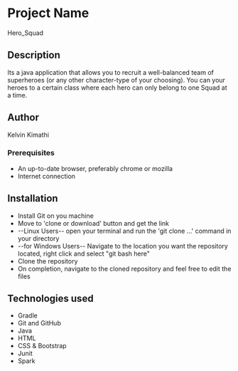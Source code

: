 # Project Name
Hero_Squad 

## Description
 Its a java application that allows you to recruit a well-balanced team of superheroes (or any other character-type of your choosing). You can your heroes to a certain class where each hero can only belong to one Squad at a time.

## Author
Kelvin Kimathi

### Prerequisites

 * An up-to-date browser, preferably chrome or mozilla
 * Internet connection 

## Installation
  * Install Git on you machine
  * Move to 'clone or download' button and get the link
  * --Linux Users-- open your terminal and run the 'git clone ...' command in your directory
  * --for Windows Users-- Navigate to the location you want the repository located, right click and select "git bash here"
  * Clone the repository
  * On completion, navigate to the cloned repository and feel free to edit the files

## Technologies used
* Gradle
* Git and GitHub
* Java
* HTML
* CSS & Bootstrap
* Junit
* Spark